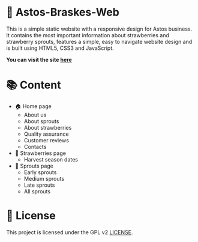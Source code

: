 # 🍓 Astos-Braskes-Web

This is a simple static website with a responsive design for Astos business. It contains the most important information about strawberries and strawberry sprouts, features a simple, easy to navigate website design and is built using HTML5, CSS3 and JavaScript.

**You can visit the site [here](#)**

# 📚 Content

* 🏠 Home page
  * About us
  * About sprouts
  * About strawberries
  * Quality assurance
  * Customer reviews
  * Contacts 
* 🍓 Strawberries page
  * Harvest season dates
* 🌱 Sprouts page
  * Early sprouts
  * Medium sprouts
  * Late sprouts
  * All sprouts

# 📜 License

This project is licensed under the GPL v2 [LICENSE](LICENSE).
